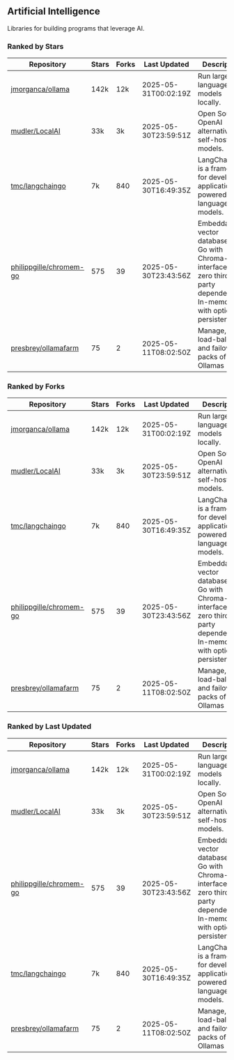 ## Artificial Intelligence

Libraries for building programs that leverage AI.

### Ranked by Stars

| Repository | Stars | Forks | Last Updated | Description | 
|------------|-------|-------|--------------|-------------|
| [jmorganca/ollama](https://github.com/jmorganca/ollama) | 142k | 12k | 2025-05-31T00:02:19Z |  Run large language models locally. |
| [mudler/LocalAI](https://github.com/mudler/LocalAI) | 33k | 3k | 2025-05-30T23:59:51Z |  Open Source OpenAI alternative, self-host AI models. |
| [tmc/langchaingo](https://github.com/tmc/langchaingo) | 7k | 840 | 2025-05-30T16:49:35Z |  LangChainGo is a framework for developing applications powered by language models. |
| [philippgille/chromem-go](https://github.com/philippgille/chromem-go) | 575 | 39 | 2025-05-30T23:43:56Z |  Embeddable vector database for Go with Chroma-like interface and zero third-party dependencies. In-memory with optional persistence. |
| [presbrey/ollamafarm](https://github.com/presbrey/ollamafarm) | 75 | 2 | 2025-05-11T08:02:50Z |  Manage, load-balance, and failover packs of Ollamas |

### Ranked by Forks

| Repository | Stars | Forks | Last Updated | Description | 
|------------|-------|-------|--------------|-------------|
| [jmorganca/ollama](https://github.com/jmorganca/ollama) | 142k | 12k | 2025-05-31T00:02:19Z |  Run large language models locally. |
| [mudler/LocalAI](https://github.com/mudler/LocalAI) | 33k | 3k | 2025-05-30T23:59:51Z |  Open Source OpenAI alternative, self-host AI models. |
| [tmc/langchaingo](https://github.com/tmc/langchaingo) | 7k | 840 | 2025-05-30T16:49:35Z |  LangChainGo is a framework for developing applications powered by language models. |
| [philippgille/chromem-go](https://github.com/philippgille/chromem-go) | 575 | 39 | 2025-05-30T23:43:56Z |  Embeddable vector database for Go with Chroma-like interface and zero third-party dependencies. In-memory with optional persistence. |
| [presbrey/ollamafarm](https://github.com/presbrey/ollamafarm) | 75 | 2 | 2025-05-11T08:02:50Z |  Manage, load-balance, and failover packs of Ollamas |

### Ranked by Last Updated

| Repository | Stars | Forks | Last Updated | Description | 
|------------|-------|-------|--------------|-------------|
| [jmorganca/ollama](https://github.com/jmorganca/ollama) | 142k | 12k | 2025-05-31T00:02:19Z |  Run large language models locally. |
| [mudler/LocalAI](https://github.com/mudler/LocalAI) | 33k | 3k | 2025-05-30T23:59:51Z |  Open Source OpenAI alternative, self-host AI models. |
| [philippgille/chromem-go](https://github.com/philippgille/chromem-go) | 575 | 39 | 2025-05-30T23:43:56Z |  Embeddable vector database for Go with Chroma-like interface and zero third-party dependencies. In-memory with optional persistence. |
| [tmc/langchaingo](https://github.com/tmc/langchaingo) | 7k | 840 | 2025-05-30T16:49:35Z |  LangChainGo is a framework for developing applications powered by language models. |
| [presbrey/ollamafarm](https://github.com/presbrey/ollamafarm) | 75 | 2 | 2025-05-11T08:02:50Z |  Manage, load-balance, and failover packs of Ollamas |

